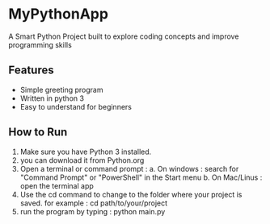 # MyPythonApp
 A Smart Python Project built to explore coding concepts and improve programming skills

## Features 
- Simple greeting program
- Written in python 3
- Easy to understand for beginners

## How to Run 

1. Make sure you have Python 3 installed.
2. you can download it from Python.org
3. Open a terminal or command prompt :
     a. On windows : search for "Command Prompt" or "PowerShell" in the Start menu
     b. On Mac/Linus : open the terminal app
4. Use the cd command to change to the folder where your project is saved.
   for example : cd path/to/your/project
5. run the program by typing : python main.py 
